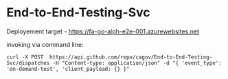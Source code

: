 # End-to-End-Testing-Svc

Deployement target - https://fa-go-alph-e2e-001.azurewebsites.net

invoking via command line:

```
curl -X POST  https://api.github.com/repo/cagov/End-to-End-Testing-Svc/dispatches -H "Content-type: application/json" -d "{ 'event_type': 'on-demand-test', 'client_payload: {} }"
```